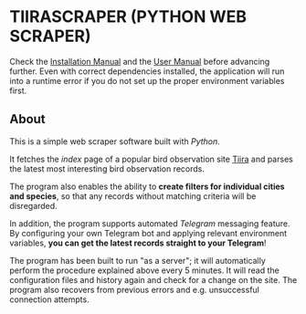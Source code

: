# TIIRASCRAPER (PYTHON WEB SCRAPER)

Check the [Installation Manual](https://github.com/joonarafael/tiirascraper/blob/main/docs/installation_manual.md "Installation Manual") and the [User Manual](https://github.com/joonarafael/tiirascraper/blob/main/docs/user_manual.md "User Manual") before advancing further. Even with correct dependencies installed, the application will run into a runtime error if you do not set up the proper environment variables first.

## About

This is a simple web scraper software built with _Python_.

It fetches the _index_ page of a popular bird observation site [Tiira](https://www.tiira.fi/ "Tiira.fi") and parses the latest most interesting bird observation records.

The program also enables the ability to **create filters for individual cities and species**, so that any records without matching criteria will be disregarded.

In addition, the program supports automated _Telegram_ messaging feature. By configuring your own Telegram bot and applying relevant environment variables, **you can get the latest records straight to your Telegram**!

The program has been built to run "as a server"; it will automatically perform the procedure explained above every 5 minutes. It will read the configuration files and history again and check for a change on the site. The program also recovers from previous errors and e.g. unsuccessful connection attempts.
